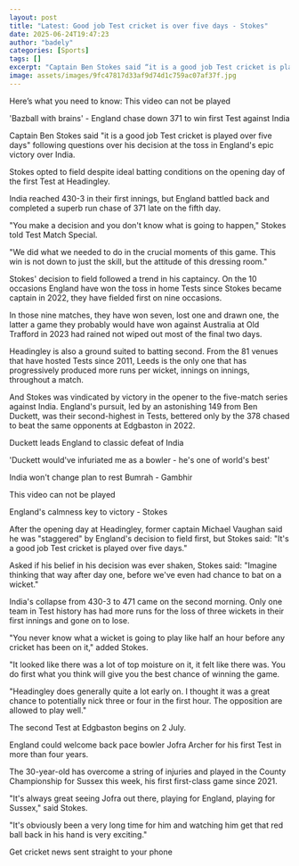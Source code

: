 ```yaml
---
layout: post
title: "Latest: Good job Test cricket is over five days - Stokes"
date: 2025-06-24T19:47:23
author: "badely"
categories: [Sports]
tags: []
excerpt: "Captain Ben Stokes said “it is a good job Test cricket is played over five days” following questions over his decision at the toss in England’s epic v"
image: assets/images/9fc47817d33af9d74d1c759ac07af37f.jpg
---
```


Here’s what you need to know: This video can not be played

'Bazball with brains' - England chase down 371 to win first Test against India

Captain Ben Stokes said "it is a good job Test cricket is played over five days" following questions over his decision at the toss in England's epic victory over India.

Stokes opted to field despite ideal batting conditions on the opening day of the first Test at Headingley.

India reached 430-3 in their first innings, but England battled back and completed a superb run chase of 371 late on the fifth day.

"You make a decision and you don't know what is going to happen," Stokes told Test Match Special.

"We did what we needed to do in the crucial moments of this game. This win is not down to just the skill, but the attitude of this dressing room."

Stokes' decision to field followed a trend in his captaincy. On the 10 occasions England have won the toss in home Tests since Stokes became captain in 2022, they have fielded first on nine occasions.

In those nine matches, they have won seven, lost one and drawn one, the latter a game they probably would have won against Australia at Old Trafford in 2023 had rained not wiped out most of the final two days.

Headingley is also a ground suited to batting second. From the 81 venues that have hosted Tests since 2011, Leeds is the only one that has progressively produced more runs per wicket, innings on innings, throughout a match.

And Stokes was vindicated by victory in the opener to the five-match series against India. England's pursuit, led by an astonishing 149 from Ben Duckett, was their second-highest in Tests, bettered only by the 378 chased to beat the same opponents at Edgbaston in 2022.

Duckett leads England to classic defeat of India

'Duckett would've infuriated me as a bowler - he's one of world's best'

India won't change plan to rest Bumrah - Gambhir

This video can not be played

England's calmness key to victory - Stokes

After the opening day at Headingley, former captain Michael Vaughan said he was "staggered" by England's decision to field first, but Stokes said: "It's a good job Test cricket is played over five days."

Asked if his belief in his decision was ever shaken, Stokes said: "Imagine thinking that way after day one, before we've even had chance to bat on a wicket."

India's collapse from 430-3 to 471 came on the second morning. Only one team in Test history has had more runs for the loss of three wickets in their first innings and gone on to lose.

"You never know what a wicket is going to play like half an hour before any cricket has been on it," added Stokes.

"It looked like there was a lot of top moisture on it, it felt like there was. You do first what you think will give you the best chance of winning the game.

"Headingley does generally quite a lot early on. I thought it was a great chance to potentially nick three or four in the first hour. The opposition are allowed to play well."

The second Test at Edgbaston begins on 2 July.

England could welcome back pace bowler Jofra Archer for his first Test in more than four years.

The 30-year-old has overcome a string of injuries and played in the County Championship for Sussex this week, his first first-class game since 2021.

"It's always great seeing Jofra out there, playing for England, playing for Sussex," said Stokes. 

"It's obviously been a very long time for him and watching him get that red ball back in his hand is very exciting."

Get cricket news sent straight to your phone

